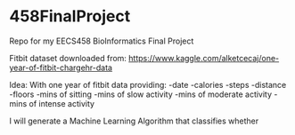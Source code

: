 # 458FinalProject
Repo for my EECS458 BioInformatics Final Project

Fitbit dataset downloaded from:
https://www.kaggle.com/alketcecaj/one-year-of-fitbit-chargehr-data

Idea:
With one year of fitbit data providing:
-date
-calories
-steps
-distance
-floors
-mins of sitting
-mins of slow activity
-mins of moderate activity
-mins of intense activity

I will generate a Machine Learning Algorithm that classifies whether 
